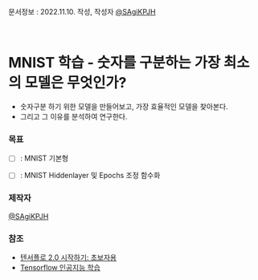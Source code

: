문서정보 : 2022.11.10. 작성, 작성자 [@SAgiKPJH](https://github.com/SAgiKPJH)

<br>

# MNIST 학습 - 숫자를 구분하는 가장 최소의 모델은 무엇인가?

- 숫자구분 하기 위한 모델을 만들어보고, 가장 효율적인 모델을 찾아본다.
- 그리고 그 이유를 분석하여 연구한다.

### 목표

- [ ] : MNIST 기본형
- [ ] : MNIST Hiddenlayer 및 Epochs 조정 함수화


### 제작자
[@SAgiKPJH](https://github.com/SAgiKPJH)

### 참조

- [텐서플로 2.0 시작하기: 초보자용](https://www.tensorflow.org/tutorials/quickstart/beginner?hl=ko)
- [Tensorflow 인공지능 학습](https://github.com/SAgiKPJH/SAGI_JJU-JJUCODE-/blob/main/Project/02%20AI%20%EC%9D%B8%EA%B3%B5%EC%A7%80%EB%8A%A5%20%EB%BF%8C%EC%85%94%EB%B2%84%EB%A0%A4%20%ED%94%84%EB%A1%9C%EC%A0%9D%ED%8A%B8/AI%20%EA%B3%B5%EB%B6%80/Tensorflow.md)
